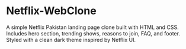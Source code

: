 # Netflix-WebClone
A simple Netflix Pakistan landing page clone built with HTML and CSS.
Includes hero section, trending shows, reasons to join, FAQ, and footer.
Styled with a clean dark theme inspired by Netflix UI.
